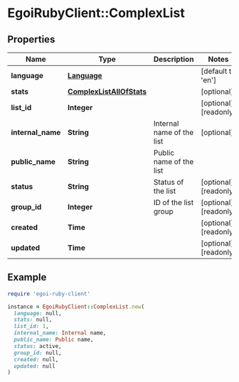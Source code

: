 # EgoiRubyClient::ComplexList

## Properties

| Name | Type | Description | Notes |
| ---- | ---- | ----------- | ----- |
| **language** | [**Language**](Language.md) |  | [default to &#39;en&#39;] |
| **stats** | [**ComplexListAllOfStats**](ComplexListAllOfStats.md) |  | [optional] |
| **list_id** | **Integer** |  | [optional][readonly] |
| **internal_name** | **String** | Internal name of the list | [optional] |
| **public_name** | **String** | Public name of the list |  |
| **status** | **String** | Status of the list | [optional][readonly] |
| **group_id** | **Integer** | ID of the list group | [optional][readonly] |
| **created** | **Time** |  | [optional][readonly] |
| **updated** | **Time** |  | [optional][readonly] |

## Example

```ruby
require 'egoi-ruby-client'

instance = EgoiRubyClient::ComplexList.new(
  language: null,
  stats: null,
  list_id: 1,
  internal_name: Internal name,
  public_name: Public name,
  status: active,
  group_id: null,
  created: null,
  updated: null
)
```

